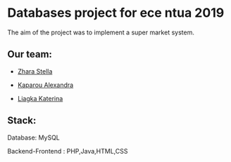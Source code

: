 # Databases project for ece ntua 2019
The aim of the project was to implement a super market system.

## Our team:

* [Zhara Stella](https://github.com/stelazr)

* [Kaparou Alexandra](https://github.com/alexandrakapa)

* [Liagka Katerina](https://github.com/LiagkaAikaterini)

## Stack:
Database: MySQL

Backend-Frontend : PHP,Java,HTML,CSS
